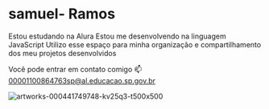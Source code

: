 # samuel- Ramos
Estou estudando na Alura
Estou me desenvolvendo na linguagem JavaScript
Utilizo esse espaço para minha organização e compartilhamento dos meu projetos desenvolvidos

Você pode entrar em contato comigo 📫
00001100864763sp@al.educacao.sp.gov.br


![artworks-000441749748-kv25q3-t500x500](https://github.com/saas19/samuel-/assets/171582305/fbde820f-2338-4e44-818f-0aa36abcab97)
